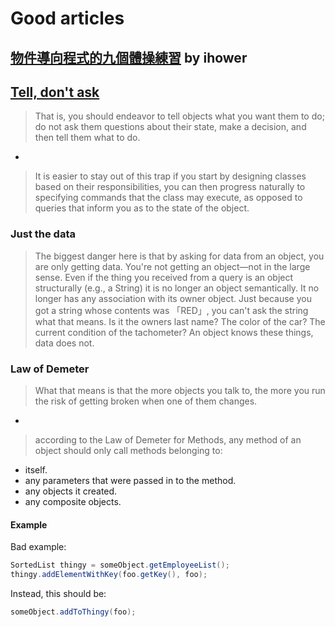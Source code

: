 # Good articles

## [物件導向程式的九個體操練習](http://ihower.tw/blog/archives/1960) by ihower

## [Tell, don't ask](https://pragprog.com/articles/tell-dont-ask)

> That is, you should endeavor to tell objects what you want them to do; do not ask them questions about their state, make a decision, and then tell them what to do.

-

> It is easier to stay out of this trap if you start by designing classes based on their responsibilities, you can then progress naturally to specifying commands that the class may execute, as opposed to queries that inform you as to the state of the object.

### Just the data
> The biggest danger here is that by asking for data from an object, you are only getting data. You're not getting an object—not in the large sense. Even if the thing you received from a query is an object structurally (e.g., a String) it is no longer an object semantically. It no longer has any association with its owner object. Just because you got a string whose contents was 「RED」, you can't ask the string what that means. Is it the owners last name? The color of the car? The current condition of the tachometer? An object knows these things, data does not.

### Law of Demeter
> What that means is that the more objects you talk to, the more you run the risk of getting broken when one of them changes.

-

> according to the Law of Demeter for Methods, any method of an object should only call methods belonging to:

- itself.
- any parameters that were passed in to the method.
- any objects it created.
- any composite objects.

#### Example
Bad example:
```java
SortedList thingy = someObject.getEmployeeList();
thingy.addElementWithKey(foo.getKey(), foo);
```
Instead, this should be:
```java
someObject.addToThingy(foo);
```
